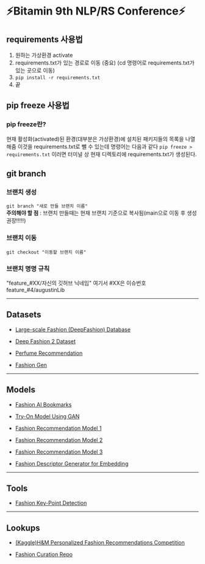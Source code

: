 # ⚡Bitamin 9th NLP/RS Conference⚡

## requirements 사용법
1. 원하는 가상환경 activate
2. requirements.txt가 있는 경로로 이동 (중요) (cd 명령어로 requirements.txt가 있는 곳으로 이동)
3. `pip install -r requirements.txt`
4. 끝

## pip freeze 사용법
### pip freeze란?
현재 활성화(activated)된 환경(대부분은 가상환경)에 설치된 패키지들의 목록을 나열해줌
이것을 requirements.txt로 뺄 수 있는데 명령어는 다음과 같다
`pip freeze > requirements.txt`
이러면 터미널 상 현재 디렉토리에 requirements.txt가 생성된다.

## git branch
### 브랜치 생성
`git branch "새로 만들 브랜치 이름"`  
**주의해야 할 점** : 브랜치 만들때는 현재 브랜치 기준으로 복사됨(main으로 이동 후 생성 권장!!!!!)

### 브랜치 이동
`git checkout "이동할 브랜치 이름"`  

### 브랜치 명명 규칙
"feature_#XX/자신의 깃허브 닉네임"
여기서 #XX은 이슈번호
feature_#4/augustinLib

---

## Datasets

- [Large-scale Fashion (DeepFashion) Database](http://mmlab.ie.cuhk.edu.hk/projects/DeepFashion.html)

- [Deep Fashion 2 Dataset](https://github.com/switchablenorms/DeepFashion2)

- [Perfume Recommendation](https://www.kaggle.com/datasets/nandini1999/perfume-recommendation-dataset)

- [Fashion Gen](https://paperswithcode.com/dataset/fashion-gen)


---
## Models

- [Fashion AI Bookmarks](https://github.com/ayushidalmia/awesome-fashion-ai)

- [Try-On Model Using GAN](https://github.com/switchablenorms/DeepFashion_Try_On)

- [Fashion Recommendation Model 1](https://github.com/kang205/DVBPR)

- [Fashion Recommendation Model 2](https://github.com/khanhnamle1994/fashion-recommendation)

- [Fashion Recommendation Model 3](https://github.com/Wp-Zhang/H-M-Fashion-RecSys)

- [Fashion Descriptor Generator for Embedding](https://github.com/bobbens/cvpr2016_stylenet)

--- 
## Tools

- [Fashion Key-Point Detection](https://github.com/gathierry/FashionAI-KeyPointsDetectionOfApparel)

---
## Lookups

- [(Kaggle)H&M Personalized Fashion Recommendations Competition](https://www.kaggle.com/competitions/h-and-m-personalized-fashion-recommendations)

- [Fashion Curation Repo](https://github.com/WangXin93/curated-fashion-ai)
